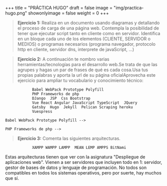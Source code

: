 +++
title = "PRÁCTICA HUGO"
draft = false
image = "img/practica-hugo.png"
showonlyimage = false
weight = 0
+++




<!--more-->

> **Ejercicio 1:** Realiza en un documento usando diagramas y detallando el proceso de carga de una página web. Contempla la posibilidad de tener que ejecutar script tanto en cliente como en servidor. Identifica en un bloque cada uno de los elementos (CLIENTE, SERVIDOR o MEDIOS) o programas necesarios (programa navegador, protocolo http en cliente, servidor dns, interprete de javaScript, ...)



> **Ejercicio 2:** A continuación te nombro varias herramientas/tecnologías para el desarrollo web.Se trata de que las agrupes y hagas un par de frases de qué es cada cosa.Usa tus propias palabras y aporta la url de su página oficialAprovecha este ejercicio para ampliar tu vocabulario y conocimiento técnico:

                Babel WebPack Prototype Polyfill
                PHP Frameworks de php
                DJango  JSP  Css Bootstrap 
                Vue React Angular JavaScript TypeScript  JQuery
                Gatsby  Hugo  Jekyll  Pelican Scraping heroku 
                Vuespress 

    Babel WebPack Prototype Polyfill -->

    PHP Frameworks de php -->

    


> **Ejercicio 3:** Comenta las siguientes arquitecturas.

                XAMPP WAMPP LAMPP  MEAN LEMP AMPPS BitNami

Estas arquitecturas tienen que ver con la asignatura "Despliegue de aplicaciones web". Vienen a ser servidores que incluyen todo en 1: servidor, gestor de bases de datos y lenguaje de programación. No todos son compatibles en todos los sistemas operativos, pero por suerte, hay muchos que sí.
 
